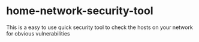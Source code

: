 # home-network-security-tool
This is a easy to use quick security tool to check the hosts on your network for obvious vulnerabilities
